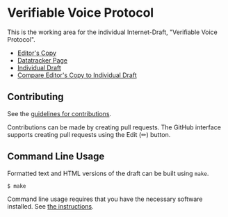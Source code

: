 # Verifiable Voice Protocol

This is the working area for the individual Internet-Draft, "Verifiable Voice Protocol".

* [Editor's Copy](https://dhh1128.github.io/vvp/#go.draft-hardman-verifiable-voice-protocol.html)
* [Datatracker Page](https://datatracker.ietf.org/doc/draft-hardman-verifiable-voice-protocol)
* [Individual Draft](https://datatracker.ietf.org/doc/html/draft-hardman-verifiable-voice-protocol)
* [Compare Editor's Copy to Individual Draft](https://dhh1128.github.io/vvp/#go.draft-hardman-verifiable-voice-protocol.diff)


## Contributing

See the
[guidelines for contributions](https://github.com/dhh1128/vvp/blob/main/CONTRIBUTING.md).

Contributions can be made by creating pull requests.
The GitHub interface supports creating pull requests using the Edit (✏) button.


## Command Line Usage

Formatted text and HTML versions of the draft can be built using `make`.

```sh
$ make
```

Command line usage requires that you have the necessary software installed.  See
[the instructions](https://github.com/martinthomson/i-d-template/blob/main/doc/SETUP.md).

